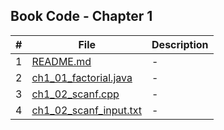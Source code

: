 ## Book Code - Chapter 1

| #   | File                                             | Description |
| --- | ------------------------------------------------ | ----------- |
| 1   | [README.md](README.md)                           | -           |
| 2   | [ch1_01_factorial.java](ch1_01_factorial.java)   | -           |
| 3   | [ch1_02_scanf.cpp](ch1_02_scanf.cpp)             | -           |
| 4   | [ch1_02_scanf_input.txt](ch1_02_scanf_input.txt) | -           |
